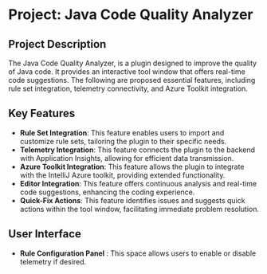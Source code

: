 # Project: Java Code Quality Analyzer

## Project Description
The Java Code Quality Analyzer, is a plugin designed to improve the quality of Java code. It provides an interactive tool window that offers real-time code suggestions. The following are proposed essential features, including rule set integration, telemetry connectivity, and Azure Toolkit integration.

## Key Features

- **Rule Set Integration**: This feature enables users to import and customize rule sets, tailoring the plugin to their specific needs.
- **Telemetry Integration**: This feature connects the plugin to the backend with Application Insights, allowing for efficient data transmission.
- **Azure Toolkit Integration**: This feature allows the plugin to integrate with the IntelliJ Azure toolkit, providing extended functionality.
- **Editor Integration**: This feature offers continuous analysis and real-time code suggestions, enhancing the coding experience.
- **Quick-Fix Actions**: This feature identifies issues and suggests quick actions within the tool window, facilitating immediate problem resolution.

## User Interface
- **Rule Configuration Panel** : This space allows users to enable or disable telemetry if desired.